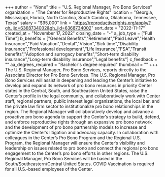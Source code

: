 +++
author = "None"
title = "U.S. Regional Manager, Pro Bono Services"
organization = "The Center for Reproductive Rights"
location = "Georgia, Mississippi, Florida, North Carolina, South Carolina, Oklahoma, Tennessee, Texas"
salary = "$95,000"
link = "https://reproductiverights.org/apply/?gh_jid=6368734002&gh_jid=6368734002"
sort_date = "2022-11-17"
created_at = "November 17, 2022"
closing_date = "-"
a_job_type = ["Full Time"]
b_benefits = ["General Benefits","Retirement","Paid Leave","Health Insurance","Paid Vacation","Dental","Vision","Sick time","Disability insurance","Professional development","Life insurance","FSA","Transit benefits","Adoption and surrogacy benefits","Short-term disability insurance","Long-term disability insurance","Legal benefits"]
c_feedback = ""
aa_degrees_required = "Bachelor's degree required"
thumbnail = ""
+++
The U.S. Regional Manager, Pro Bono Services, reports directly to the Associate Director for Pro Bono Services. The U.S. Regional Manager, Pro Bono Services will assist in deepening and leading the Center’s initiative to develop and expand its network of pro bono resources in priority Center states in the Central, South, and Southeastern United States, raise the Center’s profile in the legal community, and collaboratively work with Center staff, regional partners, public interest legal organizations, the local bar, and the private law firm sector to institutionalize pro bono relationships in the region.  The Regional Manager will collaboratively develop and advance a proactive pro bono agenda to support the Center’s strategy to build, defend, and enforce reproductive rights through an expansive pro bono network and the development of pro bono partnership models to increase and optimize the Center’s litigation and advocacy capacity. In collaboration with colleagues in the Center’s Pro Bono Program and the Regional U.S. Program, the Regional Manager will ensure the Center’s visibility and leadership on issues related to pro bono and connect the regional pro bono engagement to the Center’s pro bono efforts in other regions. The U.S. Regional Manager, Pro Bono Services will be based in the South/Southeastern/Central United States. COVID Vaccination is required for all U.S.-based employees of the Center.